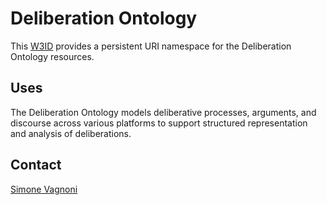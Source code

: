 # Deliberation Ontology

This [W3ID](https://w3id.org) provides a persistent URI namespace for the Deliberation Ontology resources.

## Uses

The Deliberation Ontology models deliberative processes, arguments, and discourse across various platforms to support structured representation and analysis of deliberations.

## Contact

[Simone Vagnoni](mailto:simone.vagnoni3@unibo.it)
